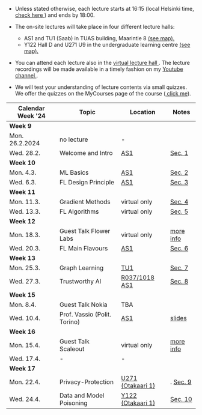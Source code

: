 * Unless stated otherwise, each lecture starts at 16:15 (local Helsinki time, <a href="https://www.google.com/search?client=firefox-b-d&q=what+is+current+time+in+helsinki"> check here </a>) and ends by 18:00.

* The on-site lectures will take place in four different lecture halls:  
  -   AS1 and TU1 (Saab) in TUAS building, Maarintie 8 <a href="https://maps.app.goo.gl/WymneLDPXe1WU2cg9"> (see map). </a> 
  -  Y122 Hall D and U271 U9 in the undergraduate learning centre <a href="https://maps.app.goo.gl/B8HBKVaDoSsEBV448"> (see map). </a>

* You can attend each lecture also in the <a href="https://aalto.zoom.us/j/61924584460?pwd=MXJDSHFyemdCOS91aFJxMmhqdXJwQT09"> virtual lecture hall </a>. 
The lecture recordings will be made available in a timely fashion on my <a href="https://www.youtube.com/channel/UC_tW4Z_GfJ2WCnKDtwMuDUA"> Youtube channel  </a>.

* We will test your understanding of lecture contents via small quizzes. 
We offer the quizzes on the MyCourses page of the course (<a href="https://mycourses.aalto.fi/course/view.php?id=41947&section=1"> click me</a>). 



| Calendar Week '24| Topic                 | Location  |  Notes  |
|-----------------|-----------------------|---------------|--------------|
|**Week 9**    |                       |               |              | 
|    Mon. 26.2.2024   |   no lecture |       -        |              |     
|   Wed. 28.2.     | Welcome and Intro |      <a href="https://usefulaaltomap.fi/#!/select/tuas-1018">  AS1  </a>       |    <a href="https://github.com/alexjungaalto/FederatedLearning/blob/main/material/FL_LectureNotes.pdf">  Sec. 1  </a>      | 
|**Week 10**    |                       |               |              |   
| Mon. 4.3. |   ML Basics       |       <a href="https://usefulaaltomap.fi/#!/select/tuas-1018 ">  AS1  </a>   |    <a href="https://github.com/alexjungaalto/FederatedLearning/blob/main/material/FL_LectureNotes.pdf">  Sec. 2  </a>        |  
| Wed. 6.3. |  FL Design Principle       |     <a href="https://usefulaaltomap.fi/#!/select/tuas-1018">  AS1  </a>      |    <a href="https://github.com/alexjungaalto/FederatedLearning/blob/main/material/FL_LectureNotes.pdf">  Sec. 3  </a>      |   
|**Week 11**    |                       |               |              |     
| Mon. 11.3. | Gradient Methods   |    virtual only  |      <a href="https://github.com/alexjungaalto/FederatedLearning/blob/main/material/FL_LectureNotes.pdf">  Sec. 4  </a>        |   
| Wed. 13.3. | FL Algorithms    |      virtual only    |  <a href="https://github.com/alexjungaalto/FederatedLearning/blob/main/material/FL_LectureNotes.pdf">  Sec. 5  </a>      |  
|**Week 12**  |                       |               |              |  
| Mon. 18.3. |  Guest Talk Flower Labs   | virtual only | <a href="GuestLectureFlower.md"> more info  </a>     | 
| Wed. 20.3. |  FL Main Flavours    | <a href="https://usefulaaltomap.fi/#!/select/tuas-1018">  AS1  </a>     |  <a href="https://github.com/alexjungaalto/FederatedLearning/blob/main/material/FL_LectureNotes.pdf">  Sec. 6  </a>       |  
|**Week 13**   |                       |               |              | 
| Mon. 25.3. | Graph Learning |  <a href="https://usefulaaltomap.fi/#!/select/tuas-1017"> TU1  </a>          |     <a href="https://github.com/alexjungaalto/FederatedLearning/blob/main/material/FL_LectureNotes.pdf">  Sec. 7  </a>            |
| Wed. 27.3. | Trustworthy AI |   <a href="https://usefulaaltomap.fi/#!/select/tuas-1018"> R037/1018 AS1  </a>          |       <a href="https://github.com/alexjungaalto/FederatedLearning/blob/main/material/FL_LectureNotes.pdf">  Sec. 8  </a>          | 
|**Week 15**  |                       |               |              |   
| Mon. 8.4. | Guest Talk Nokia |   TBA      |               |   
| Wed. 10.4. | Prof. Vassio (Polit. Torino)  |   <a href="https://usefulaaltomap.fi/#!/select/tuas-1018">  AS1  </a>        |      <a href="slidesvassio.pdf"> slides </a>            | 
|**Week 16**  |                       |               |              |   
| Mon. 15.4. | Guest Talk Scaleout |   virtual only      |    <a href="https://www.scaleoutsystems.com/"> more info  </a>           |   
| Wed. 17.4. |-  |  -       |               | 
|**Week 17**   |          |               |              |   
| Mon. 22.4.   |   Privacy-Protection  |     <a href="https://usefulaaltomap.fi/#!/select/main-U271"> U271 (Otakaari 1)   </a>   |.  <a href="https://github.com/alexjungaalto/FederatedLearning/blob/main/material/FL_LectureNotes.pdf">  Sec. 9  </a>   |  
|  Wed. 24.4.   |   Data and Model Poisoning  |   <a href="https://usefulaaltomap.fi/#!/select/main-Y122"> Y122 (Otakaari 1) </a>    |    <a href="https://github.com/alexjungaalto/FederatedLearning/blob/main/material/FL_LectureNotes.pdf">  Sec. 10  </a>   | 
